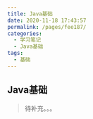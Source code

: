 ```yaml
---
title: Java基础
date: 2020-11-18 17:43:57
permalink: /pages/fee187/
categories:
  - 学习笔记
  - Java基础
tags:
  - 基础
---
```





## Java基础

> 待补充。。。





